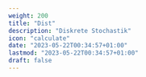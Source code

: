 ```yaml
---
weight: 200
title: "Dist"
description: "Diskrete Stochastik"
icon: "calculate"
date: "2023-05-22T00:34:57+01:00"
lastmod: "2023-05-22T00:34:57+01:00"
draft: false
---
```

